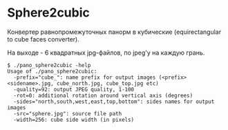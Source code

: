 Sphere2cubic
============

Конвертер равнопромежуточных панорм в кубические (equirectangular to cube faces converter).

На выходе - 6 квадратных jpg-файлов, по jpeg'у на каждую грань.

```
$ ./pano_sphere2cubic -help
Usage of ./pano_sphere2cubic:
  -prefix="cube_": name prefix for output images (<prefix><sidename>.jpg, cube_north.jpg, cube_top.jpg etc)
  -quality=92: output JPEG quality, 1-100
  -rot=0: additional rotation around vertical axis (degrees)
  -sides="north,south,west,east,top,bottom": sides names for output images
  -src="sphere.jpg": source file path
  -width=256: cube side width (in pixels)
```
